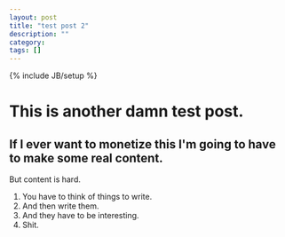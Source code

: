 ```yaml
---
layout: post
title: "test post 2"
description: ""
category: 
tags: []
---
```

{% include JB/setup %}

# This is another damn test post.

## If I ever want to monetize this I'm going to have to make some real content.

But content is hard.  
1. You have to think of things to write.
1. And then write them.
1. And they have to be interesting.
1. Shit.
